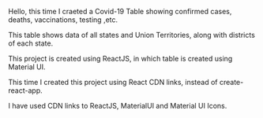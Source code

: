 Hello, this time I craeted a Covid-19 Table showing confirmed cases, deaths, vaccinations, testing ,etc.

This table shows data of all states and Union Territories, along with districts of each state.

This project is created using ReactJS, in which table is created using Material UI.

This time I created this project using React CDN links, instead of create-react-app.

I have used CDN links to ReactJS, MaterialUI and Material UI Icons.
